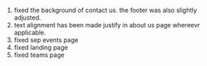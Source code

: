 1. fixed the background of contact us. the footer was also slightly adjusted.
2. text alignment has been made justify in about us page whereevr applicable.
3. fixed sep events page
4. fixed landing page
5. fixed teams page